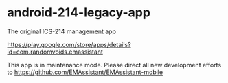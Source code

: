 # android-214-legacy-app
The original ICS-214 management app

https://play.google.com/store/apps/details?id=com.randomvoids.emassistant

This app is in maintenance mode. Please direct all new development efforts to https://github.com/EMAssistant/EMAssistant-mobile
